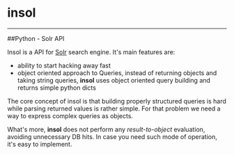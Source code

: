 insol
=====
***
##Python - Solr API

Insol is a API for [Solr](http://lucene.apache.org/solr/) search engine. It's main features are:

- ability to start hacking away fast
- object oriented approach to Queries, instead of returning objects and taking string queries, __insol__ uses object oriented query building and returns simple python dicts

The core concept of insol is that building properly structured queries is hard while parsing returned values is rather simple. For that problem we need a way to express complex queries as objects.

What's more, __insol__ does not perform any _result-to-object_ evaluation, avoiding unnecessary DB hits. In case you need such mode of operation, it's easy to implement.



